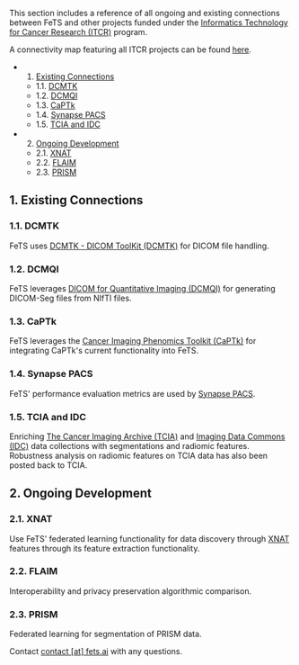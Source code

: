 This section includes a reference of all ongoing and existing connections between FeTS and other projects funded under the [Informatics Technology for Cancer Research (ITCR)](https://itcr.cancer.gov/) program.

A connectivity map featuring all ITCR projects can be found [here](https://www.ndexbio.org/#/network/04c0a7e8-af92-11e7-94d3-0ac135e8bacf).

<!-- vscode-markdown-toc -->
* 1. [Existing Connections](#ExistingConnections)
	* 1.1. [DCMTK](#DCMTK)
	* 1.2. [DCMQI](#DCMQI)
	* 1.3. [CaPTk](#CaPTk)
	* 1.4. [Synapse PACS](#SynapsePACS)
	* 1.5. [TCIA and IDC](#TCIAandIDC)
* 2. [Ongoing Development](#OngoingDevelopment)
	* 2.1. [XNAT](#XNAT)
	* 2.2. [FLAIM](#FLAIM)
	* 2.3. [PRISM](#PRISM)

<!-- vscode-markdown-toc-config
	numbering=true
	autoSave=true
	/vscode-markdown-toc-config -->
<!-- /vscode-markdown-toc -->

##  1. <a name='ExistingConnections'></a>Existing Connections

###  1.1. <a name='DCMTK'></a>DCMTK
FeTS uses [DCMTK - DICOM ToolKit (DCMTK)](https://dicom.offis.de/dcmtk.php.en) for DICOM file handling. 

###  1.2. <a name='DCMQI'></a>DCMQI
FeTS leverages [DICOM for Quantitative Imaging (DCMQI)](http://qiicr.org/dcmqi-guide/tutorials/intro.html) for generating DICOM-Seg files from NIfTI files. 

###  1.3. <a name='CaPTk'></a>CaPTk
FeTS leverages the [Cancer Imaging Phenomics Toolkit (CaPTk)](https://www.med.upenn.edu/cbica/captk) for integrating CaPTk's current functionality into FeTS. 

###  1.4. <a name='SynapsePACS'></a>Synapse PACS
FeTS' performance evaluation metrics are used by [Synapse PACS](https://www.synapse.org/).  

###  1.5. <a name='TCIAandIDC'></a>TCIA and IDC
Enriching [The Cancer Imaging Archive (TCIA)](https://www.cancerimagingarchive.net/) and [Imaging Data Commons (IDC)](https://datacommons.cancer.gov/repository/imaging-data-commons) data collections with segmentations and radiomic features. Robustness analysis on radiomic features on TCIA data has also been posted back to TCIA.

##  2. <a name='OngoingDevelopment'></a>Ongoing Development

###  2.1. <a name='XNAT'></a>XNAT
Use FeTS' federated learning functionality for data discovery through [XNAT](https://xnat.org) features through its feature extraction functionality. 

###  2.2. <a name='FLAIM'></a>FLAIM
Interoperability and privacy preservation algorithmic comparison. 

###  2.3. <a name='PRISM'></a>PRISM
Federated learning for segmentation of PRISM data.

Contact [contact [at] fets.ai](mailto:contact@fets.ai) with any questions.